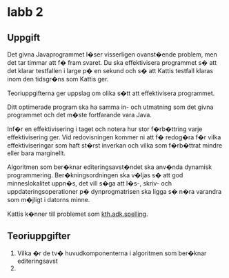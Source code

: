 # labb 2
## Uppgift
Det givna Javaprogrammet l�ser visserligen ovanst�ende problem, men det tar timmar att f� fram svaret. Du ska effektivisera programmet s� att det klarar testfallen i large p� en sekund och s� att Kattis testfall klaras inom den tidsgr�ns som Kattis ger.

Teoriuppgifterna ger uppslag om olika s�tt att effektivisera programmet.

Ditt optimerade program ska ha samma in- och utmatning som det givna programmet och det m�ste fortfarande vara Java.

Inf�r en effektivisering i taget och notera hur stor f�rb�ttring varje effektivisering ger. Vid redovisningen kommer ni att f� redog�ra f�r vilka effektiviseringar som haft st�rst inverkan och vilka som f�rb�ttrat mindre eller bara marginellt.

Algoritmen som ber�knar editeringsavst�ndet ska anv�nda dynamisk programmering. Ber�kningsordningen ska v�ljas s� att god minneslokalitet uppn�s, det vill s�ga att l�s-, skriv- och uppdateringsoperationer p� dynprogmatrisen ska ligga s� n�ra varandra som m�jligt i datorns minne.

Kattis k�nner till problemet som  [kth.adk.spelling](https://kth.kattis.com/courses/DD2350/adk24/assignments/sk5zfb/problems/kth.adk.spelling).

## Teoriuppgifter
1. Vilka �r de tv� huvudkomponenterna i algoritmen som ber�knar editeringsavst
2. 
